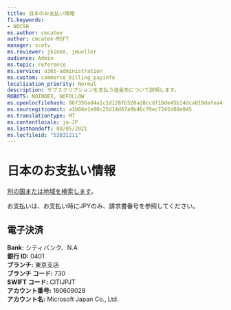 ```yaml
---
title: 日本のお支払い情報
f1.keywords:
- NOCSH
ms.author: cmcatee
author: cmcatee-MSFT
manager: scotv
ms.reviewer: jkinma, jmueller
audience: Admin
ms.topic: reference
ms.service: o365-administration
ms.custom: commerce_billing_payinfo
localization_priority: Normal
description: サブスクリプションを支払う送金先について説明します。
ROBOTS: NOINDEX, NOFOLLOW
ms.openlocfilehash: 96f356ad4a1c1d128fb520ad8ccdf10de45b14dca019dafea4f4db1aa86d6812
ms.sourcegitcommit: a1b66e1e80c25d14d67a9b46c79ec7245d88e045
ms.translationtype: MT
ms.contentlocale: ja-JP
ms.lasthandoff: 08/05/2021
ms.locfileid: "53831211"
---
```

# <a name="payment-information-for-japan"></a>日本のお支払い情報

[別の国または地域を検索します](../billing-and-payments/pay-for-your-subscription.md)。

お支払いは、お支払い時にJPYのみ、請求書番号を参照してください。

## <a name="electronic-funds-transfer"></a>電子決済

**Bank:** シティバンク、N.A  
**銀行 ID:** 0401  
**ブランチ:** 東京支店  
**ブランチ コード:** 730  
**SWIFT コード:** CITIJPJT  
**アカウント番号:** 160609028  
**アカウント名:** Microsoft Japan Co., Ltd.
